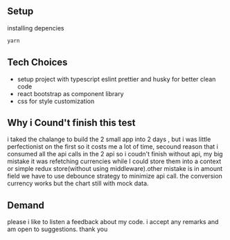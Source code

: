## Setup

installing depencies

```bash
yarn
```

## Tech Choices

- setup project with typescript eslint prettier and husky for better clean code
- react bootstrap as component library
- css for style customization

## Why i Cound't finish this test

i taked the chalange to build the 2 small app into 2 days , but i was little perfectionist on the first so it costs me a lot of time, secound reason that i consumed all the api calls in the 2 api so i coudn't finish without api, my big mistake it was refetching currencies while I could store them into a context or simple redux store(without using middleware).other mistake is in amount field we have to use debounce strategy to minimize api call.
the conversion currency works but the chart still with mock data.

## Demand

please i like to listen a feedback about my code. i accept any remarks and am open to suggestions. thank you
